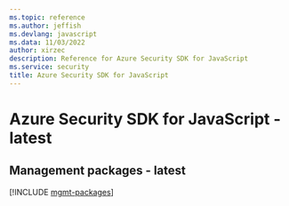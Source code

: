 ```yaml
---
ms.topic: reference
ms.author: jeffish
ms.devlang: javascript
ms.data: 11/03/2022
author: xirzec
description: Reference for Azure Security SDK for JavaScript
ms.service: security
title: Azure Security SDK for JavaScript
---
```

# Azure Security SDK for JavaScript - latest

## Management packages - latest
[!INCLUDE [mgmt-packages](security-mgmt-index.md)]